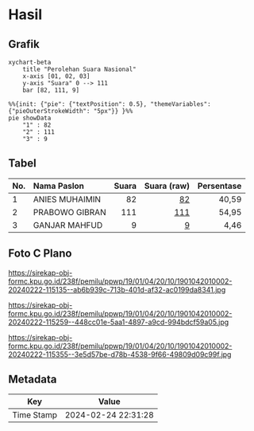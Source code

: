 # Hasil

## Grafik

```mermaid
xychart-beta
    title "Perolehan Suara Nasional"
    x-axis [01, 02, 03]
    y-axis "Suara" 0 --> 111
    bar [82, 111, 9]
```

```mermaid
%%{init: {"pie": {"textPosition": 0.5}, "themeVariables": {"pieOuterStrokeWidth": "5px"}} }%%
pie showData
    "1" : 82
    "2" : 111
    "3" : 9
```

## Tabel

| No. | Nama Paslon    | Suara | Suara (raw) | Persentase |
|:--- |:-------------- | -----:| -----------:| ----------:|
| 1   | ANIES MUHAIMIN | 82    | [82][p-1]   | 40,59      |
| 2   | PRABOWO GIBRAN | 111   | [111][p-2]  | 54,95      |
| 3   | GANJAR MAHFUD  | 9     | [9][p-3]    | 4,46       |


[p-1]: https://github.com/gigit-pemilu/pemilu-2024/blob/main/pilpres/hitung-suara/sub/19-kepulauan-bangka-belitung/sub/01-bangka/sub/04-mendo-barat/sub/2010-kota-kapur/sub/002-tps/sub/paslon-1.txt
[p-2]: https://github.com/gigit-pemilu/pemilu-2024/blob/main/pilpres/hitung-suara/sub/19-kepulauan-bangka-belitung/sub/01-bangka/sub/04-mendo-barat/sub/2010-kota-kapur/sub/002-tps/sub/paslon-2.txt
[p-3]: https://github.com/gigit-pemilu/pemilu-2024/blob/main/pilpres/hitung-suara/sub/19-kepulauan-bangka-belitung/sub/01-bangka/sub/04-mendo-barat/sub/2010-kota-kapur/sub/002-tps/sub/paslon-3.txt

## Foto C Plano

https://sirekap-obj-formc.kpu.go.id/238f/pemilu/ppwp/19/01/04/20/10/1901042010002-20240222-115135--ab6b939c-713b-401d-af32-ac0199da8341.jpg

https://sirekap-obj-formc.kpu.go.id/238f/pemilu/ppwp/19/01/04/20/10/1901042010002-20240222-115259--448cc01e-5aa1-4897-a9cd-994bdcf59a05.jpg

https://sirekap-obj-formc.kpu.go.id/238f/pemilu/ppwp/19/01/04/20/10/1901042010002-20240222-115355--3e5d57be-d78b-4538-9f66-49809d09c99f.jpg


## Metadata

| Key        | Value               |
| ---------- | ------------------- |
| Time Stamp | 2024-02-24 22:31:28 |



